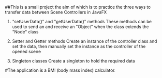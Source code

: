 ##This is a small project the aim of which is to practice the three ways to transfer data between Scene Controllers in JavaFX

1. "setUserData()" and "getUserData()" methods
   These methods can be used to send an and receive an "Object" when the class extends the "Node" class 
   
2. Setter and Getter methods 
   Create an instance of the controller class and set the data, then manually set the instance as the controller of the opened scene
   
3. Singleton classes
   Create a singleton to hold the required data

#The application is a BMI (body mass index) calculator.
